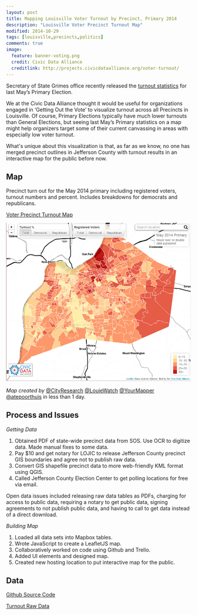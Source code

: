 ```yaml
---
layout: post
title: Mapping Louisville Voter Turnout by Precinct, Primary 2014
description: "Louisville Voter Precinct Turnout Map"
modified: 2014-10-29
tags: [louisville,precincts,politics]
comments: true
image:
  feature: banner-voting.png
  credit: Civic Data Alliance
  creditlink: http://projects.civicdataalliance.org/voter-turnout/
---
```


Secretary of State Grimes office recently released the [turnout statistics](http://elect.ky.gov/statistics/Pages/turnoutstatistics.aspx) for last May’s Primary Election.

We at the Civic Data Alliance thought it would be useful for organizations engaged in ‘Getting Out the Vote’ to visualize turnout across all Precincts in Louisville. Of course, Primary Elections typically have much lower turnouts than General Elections, but seeing last May’s Primary statistics on a map might help organizers target some of their current canvassing in areas with especially low voter turnout.

What's unique about this visualization is that, as far as we know, no one has merged precinct outlines in Jefferson County with turnout results in an interactive map for the public before now.

## Map

Precinct turn out for the May 2014 primary including registered voters, turnout numbers and percent. Includes breakdowns for democrats and republicans.

[Voter Precinct Turnout Map](http://projects.civicdataalliance.org/voter-turnout/)

[![Voter Turnout Map](/images/screenshot-voter-turnout.png)](http://projects.civicdataalliance.org/voter-turnout/)

*Map created by* [@CityResearch](http://www.twitter.com/CityResearch) [@LouieWatch](http://www.twitter.com/LouieWatch)  [@YourMapper](http://www.twitter.com/YourMapper)  [@atepoorthuis](http://www.twitter.com/atepoorthuis) in less than 1 day.

## Process and Issues ##

*Getting Data*

1. Obtained PDF of state-wide precinct data from SOS. Use OCR to digitize data.  Made manual fixes to some data.
2. Pay $10 and get notary for LOJIC to release Jefferson County precinct GIS boundaries and agree not to publish raw data.
3. Convert GIS shapefile precinct data to more web-friendly KML format using QGIS.
4. Called Jefferson County Election Center to get polling locations for free via email.

Open data issues included releasing raw data tables as PDFs, charging for access to public data, requiring a notary to get public data, signing agreements to not publish public data, and having to call to get data instead of a direct download.

*Building Map*

1. Loaded all data sets into Mapbox tables.
2. Wrote JavaScript to create a LeafletJS map.
3. Collaboratively worked on code using Github and Trello.
4. Added UI elements and designed map.
5. Created new hosting location to put interactive map for the public.

## Data

[Github Source Code](https://github.com/civicdata/LouisvilleVoterTurnoutMap)

[Turnout Raw Data](http://data.civicdataalliance.org/dataset/ky-voting-precinct-results)

